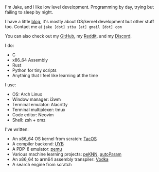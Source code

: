I'm Jake, and I like low level development. Programming by day, trying but failing to sleep by night.

I have a little [blog](https://unmappedstack.dev/blog), it's mostly about OS/kernel development but other stuff too. Contact me at `jake [dot] stbu [at] gmail [dot] com`

You can also check out my [GitHub](https://github.com/UnmappedStack), my [Reddit](https://reddit.com/u/Unmappedstack), and my [Discord](https://discordapp.com/users/.jakedoesstuff).

I do:

- C
- x86_64 Assembly
- Rust
- Python for tiny scripts
- Anything that I feel like learning at the time

I use:

- OS: Arch Linux
- Window manager: i3wm
- Terminal emulator: Alacritty
- Terminal multiplexer: tmux
- Code editor: Neovim
- Shell: zsh + omz

I've written:

- An x86_64 OS kernel from scratch: [TacOS](https://github.com/UnmappedStack/TacOS)
- A compiler backend: [UYB](https://github.com/UnmappedStack/UYB)
- A PDP-8 emulator: [pemu](https://github.com/UnmappedStack/pemu)
- Various machine learning projects: [peKNN](https://github.com/UnmappedStack/peKNN), [autoParam](https://github.com/UnmappedStack/autoParam)
- An x86_64 to arm64 assembly transpiler: [Vodka](https://github.com/UnmappedStack/vodka)
- A search engine from scratch
